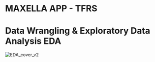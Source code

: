 
# MAXELLA APP - TFRS 
# Data Wrangling & Exploratory Data Analysis EDA

![EDA_cover_v2](https://user-images.githubusercontent.com/67468718/137802953-e8be7ade-21d5-4861-b9af-d657e6d2bd4e.JPG)
